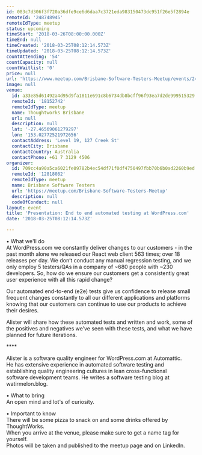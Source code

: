 ```yaml
---
id: 083c7d306f3f720a36dfe9ce6d6daa7c3721eda983150473dc951f26e5f2894e
remoteId: '248748945'
remoteIdType: meetup
status: upcoming
timeStart: '2018-03-26T08:00:00.000Z'
timeEnd: null
timeCreated: '2018-03-25T08:12:14.573Z'
timeUpdated: '2018-03-25T08:12:14.573Z'
countAttending: '54'
countCapacity: null
countWaitlist: '0'
price: null
url: 'https://www.meetup.com/Brisbane-Software-Testers-Meetup/events/248748945/'
image: null
venue:
  id: a33e85d61492a4d95d9fa1811e691c8b6734db8bcff96f93ea7d2de999515329
  remoteId: '18152742'
  remoteIdType: meetup
  name: Thoughtworks Brisbane
  url: null
  description: null
  lat: '-27.46569061279297'
  lon: '153.02772521972656'
  contactAddress: 'Level 19, 127 Creek St'
  contactCity: Brisbane
  contactCountry: Australia
  contactPhone: +61 7 3129 4506
organizer:
  id: 709cc4a90a5ca6021fe09782b4ec54df71f0df4750497fbb70b6b0ad2260b9ed
  remoteId: '12818082'
  remoteIdType: meetup
  name: Brisbane Software Testers
  url: 'https://meetup.com/Brisbane-Software-Testers-Meetup'
  description: null
  codeOfConduct: null
layout: event
title: 'Presentation: End to end automated testing at WordPress.com'
date: '2018-03-25T08:12:14.573Z'

---
```

<p>• What we'll do<br/>At WordPress.com we constantly deliver changes to our customers - in the past month alone we released our React web client 563 times; over 18 releases per day. We don’t conduct any manual regression testing, and we only employ 5 testers/QAs in a company of ~680 people with ~230 developers. So, how do we ensure our customers get a consistently great user experience with all this rapid change?</p> <p>Our automated end-to-end (e2e) tests give us confidence to release small frequent changes constantly to all our different applications and platforms knowing that our customers can continue to use our products to achieve their desires.</p> <p>Alister will share how these automated tests and written and work, some of the positives and negatives we’ve seen with these tests, and what we have planned for future iterations.</p> <p>****</p> <p>Alister is a software quality engineer for WordPress.com at Automattic.<br/>He has extensive experience in automated software testing and<br/>establishing quality engineering cultures in lean cross-functional<br/>software development teams. He writes a software testing blog at<br/>watirmelon.blog.</p> <p>• What to bring<br/>An open mind and lot's of curiosity.</p> <p>• Important to know<br/>There will be some pizza to snack on and some drinks offered by ThoughtWorks.<br/>When you arrive at the venue, please make sure to get a name tag for yourself.<br/>Photos will be taken and published to the meetup page and on LinkedIn.</p>
